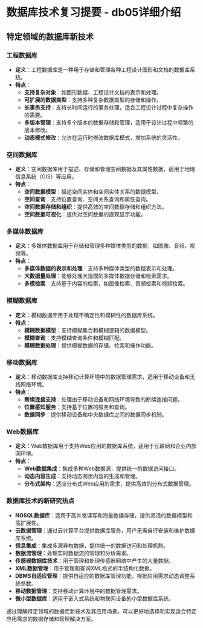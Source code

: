 # 数据库技术复习提要 - db05详细介绍

## 特定领域的数据库新技术

### 工程数据库
- **定义**：工程数据库是一种用于存储和管理各种工程设计图形和文档的数据库系统。
- **特点**：
  - **支持复杂对象**：如图形数据、工程设计文档的表示和处理。
  - **可扩展的数据类型**：支持多种复杂数据类型的存储和操作。
  - **长事务支持**：支持长时间运行的事务处理，适合工程设计过程中复杂操作的需要。
  - **多版本管理**：支持多个版本的数据存储和管理，适用于设计过程中频繁的版本修改。
  - **动态模式修改**：允许在运行时修改数据库模式，增加系统的灵活性。

### 空间数据库
- **定义**：空间数据库用于描述、存储和管理空间数据及其属性数据，适用于地理信息系统（GIS）等应用。
- **特点**：
  - **空间数据模型**：描述空间实体和空间实体关系的数据模型。
  - **空间查询**：支持位置查询、空间关系查询和属性查询。
  - **空间数据存储和组织**：提供高效的空间数据存储和组织方法。
  - **空间数据可视化**：提供对空间数据的直观显示功能。

### 多媒体数据库
- **定义**：多媒体数据库用于存储和管理多种媒体类型的数据，如图像、音频、视频等。
- **特点**：
  - **多媒体数据的表示和处理**：支持多种媒体类型的数据表示和处理。
  - **大数据量处理**：能够处理大规模的多媒体数据存储和检索需求。
  - **多模检索**：支持基于内容的检索，如图像检索、音频检索和视频检索。

### 模糊数据库
- **定义**：模糊数据库用于处理不确定性和模糊性的数据库系统。
- **特点**：
  - **模糊数据模型**：支持模糊集合和模糊逻辑的数据模型。
  - **模糊查询**：支持模糊查询条件和模糊匹配。
  - **模糊数据处理**：提供模糊数据的存储、检索和操作功能。

### 移动数据库
- **定义**：移动数据库支持移动计算环境中的数据管理需求，适用于移动设备和无线网络环境。
- **特点**：
  - **断续连接支持**：处理由于移动设备和网络环境导致的断续连接问题。
  - **位置感知服务**：支持基于位置的服务和查询。
  - **数据同步**：提供移动设备和中央数据库之间的数据同步机制。

### Web数据库
- **定义**：Web数据库用于支持Web应用的数据库系统，适用于互联网和企业内部网环境。
- **特点**：
  - **Web数据集成**：集成多种Web数据源，提供统一的数据访问接口。
  - **动态内容生成**：支持动态网页内容的生成和管理。
  - **分布式架构**：适应分布式Web应用的需求，提供高效的分布式数据管理。

### 数据库技术的新研究热点
- **NOSQL数据库**：适用于高并发读写和海量数据存储，提供灵活的数据模型和高扩展性。
- **云数据管理**：通过云计算平台提供数据库服务，用户无需自行安装和维护数据库系统。
- **信息集成**：集成多源异构数据，提供统一的数据访问和处理机制。
- **数据流管理**：处理实时数据流的管理和分析需求。
- **传感器数据库技术**：用于管理和处理传感器网络中产生的大量数据。
- **XML数据管理**：用于管理和查询XML格式的半结构化数据。
- **DBMS自适应管理**：提供自适应的数据库管理功能，根据应用需求动态调整系统参数。
- **移动数据管理**：支持移动计算环境中的数据管理需求。
- **微小型数据库**：适用于嵌入式系统和物联网设备的小型数据库系统。

通过理解特定领域的数据库新技术及其应用场景，可以更好地选择和实现适合特定应用需求的数据存储和管理解决方案。